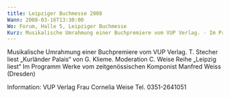```yaml
---
title: Leipziger Buchmesse 2008
Wann: 2008-03-16T13:30:00
Wo: Forum, Halle 5, Leipziger Buchmesse
Kurz: Musikalische Umrahmung einer Buchpremiere vom VUP Verlag. - Im Programm Werke vom zeitgenössischen Komponist Manfred Weiss (Dresden)
---
```


Musikalische Umrahmung einer Buchpremiere vom VUP Verlag.
T. Stecher liest „Kurländer Palais“ von G. Klieme. Moderation C. Weise
Reihe „Leipzig liest“
Im Programm Werke vom zeitgenössischen Komponist Manfred Weiss (Dresden)

Information:
VUP Verlag
Frau Cornelia Weise
Tel. 0351-2641051